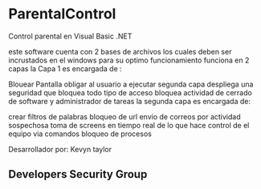 # ParentalControl
Control parental en Visual Basic .NET

este software cuenta con 2 bases de archivos los cuales deben ser incrustados en el windows para su optimo funcionamiento funciona en 2 capas la Capa 1 es encargada de :

Blouear Pantalla
obligar al usuario a ejecutar segunda capa
despliega una seguridad que bloquea todo tipo de acceso
bloquea actividad de cerrado de software y administrador de tareas
la segunda capa es encargada de:

crear filtros de palabras
bloqueo de url
envio de correos por actividad sospechosa
toma de screens en tiempo real de lo que hace
control de el equipo via comandos
bloqueo de procesos


Desarrollador por: Kevyn taylor

## Developers Security Group
